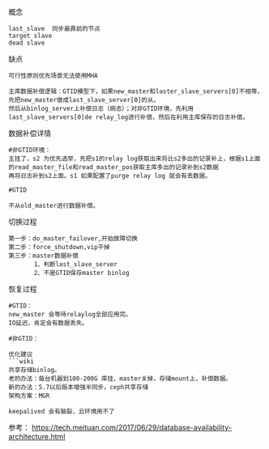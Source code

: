 概念
```wiki
last_slave  同步最靠前的节点
target slave
dead slave
```

缺点
```wiki
可行性原则优先场景无法使用MHA

主库数据补偿逻辑：GTID模型下，如果new_master和laster_slave_servers[0]不相等，先把new_master做成last_slave_server[0]的从，
然后从binlog_server上补偿日志（病态）；对非GTID环境，先利用last_slave_servers[0]de relay_log进行补偿，然后在利用主库保存的日志补偿。
```
数据补偿详情
```wiki
#非GTID环境：
主挂了，s2 为优先选举，先把s1的relay log获取出来将比s2多出的记录补上，根据s1上面的read_master_file和read_master_pos获取主库多出的记录补到s2数据
再将日志补到s2上面。s1 如果配置了purge relay log 就会有丢数据。

#GTID

不从old_master进行数据补偿。
```
切换过程
```wiki
第一步：do_master_failover,开始故障切换
第二步：force_shutdown,vip干掉
第三步：master数据补偿
       1、判断last_slave_server
       2、不是GTID保存master binlog
 ```      
 恢复过程
 ```wiki
 #GTID：
 new_master 会等待relaylog全部应用完。
 IO延迟，肯定会有数据丢失。
 
 #非GTID：
 
 优化建议
 ```wiki
 共享存储binlog。
 老的办法：每台机器划100-200G 库挂，master关掉，存储mount上，补偿数据。
 新的办法：5.7以后版本增强半同步，ceph共享存储
 架构方案：MGR
 
 keepalived 会有脑裂，云环境用不了
 ```
 参考：
 https://tech.meituan.com/2017/06/29/database-availability-architecture.html
 
       
